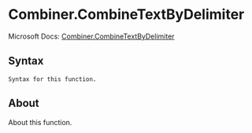 ---
---

# Combiner.CombineTextByDelimiter

Microsoft Docs: [Combiner.CombineTextByDelimiter](https://docs.microsoft.com/en-us/powerquery-m/combiner-combinetextbydelimiter)

## Syntax

```
Syntax for this function.
```

## About

About this function.

